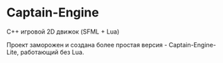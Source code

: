 # Captain-Engine
C++ игровой 2D движок (SFML + Lua)

Проект заморожен и создана более простая версия - Captain-Engine-Lite, работающий без Lua.
